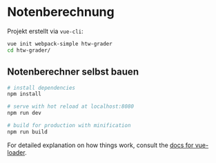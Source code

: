 # Notenberechnung

Projekt erstellt via `vue-cli`:

```bash
vue init webpack-simple htw-grader
cd htw-grader/
```

## Notenberechner selbst bauen

``` bash
# install dependencies
npm install

# serve with hot reload at localhost:8080
npm run dev

# build for production with minification
npm run build
```

For detailed explanation on how things work, consult the [docs for vue-loader](http://vuejs.github.io/vue-loader).
